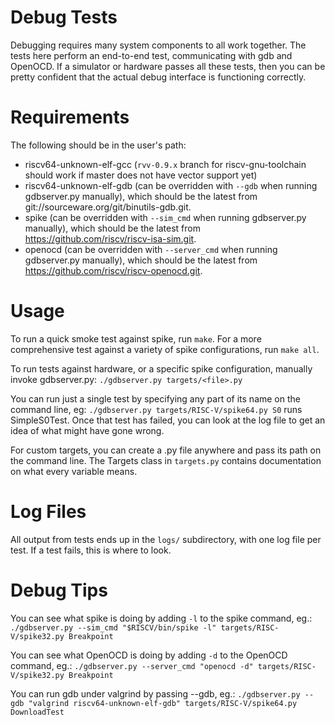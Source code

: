 Debug Tests
===========

Debugging requires many system components to all work together. The tests here
perform an end-to-end test, communicating with gdb and OpenOCD.
If a simulator or hardware passes all these tests, then you can be pretty
confident that the actual debug interface is functioning correctly.

Requirements
============
The following should be in the user's path:
* riscv64-unknown-elf-gcc (`rvv-0.9.x` branch for riscv-gnu-toolchain should
  work if master does not have vector support yet)
* riscv64-unknown-elf-gdb (can be overridden with `--gdb` when running
  gdbserver.py manually), which should be the latest from
  git://sourceware.org/git/binutils-gdb.git.
* spike (can be overridden with `--sim_cmd` when running gdbserver.py
  manually), which should be the latest from
  https://github.com/riscv/riscv-isa-sim.git.
* openocd (can be overridden with `--server_cmd` when running gdbserver.py
  manually), which should be the latest from
  https://github.com/riscv/riscv-openocd.git.

Usage
=====
To run a quick smoke test against spike, run `make`. For a more comprehensive
test against a variety of spike configurations, run `make all`.

To run tests against hardware, or a specific spike configuration, manually
invoke gdbserver.py: `./gdbserver.py targets/<file>.py`

You can run just a single test by specifying any part of its name on the
command line, eg: `./gdbserver.py targets/RISC-V/spike64.py S0` runs
SimpleS0Test.  Once that test has failed, you can look at the log file to get
an idea of what might have gone wrong.

For custom targets, you can create a .py file anywhere and pass its path on the
command line. The Targets class in `targets.py` contains documentation on what
every variable means.

Log Files
=========

All output from tests ends up in the `logs/` subdirectory, with one log file
per test. If a test fails, this is where to look.

Debug Tips
==========

You can see what spike is doing by adding `-l` to the spike command, eg.:
`./gdbserver.py --sim_cmd "$RISCV/bin/spike -l" targets/RISC-V/spike32.py Breakpoint`

You can see what OpenOCD is doing by adding `-d` to the OpenOCD command, eg.:
`./gdbserver.py --server_cmd "openocd -d" targets/RISC-V/spike32.py Breakpoint`

You can run gdb under valgrind by passing --gdb, eg.: `./gdbserver.py
--gdb "valgrind riscv64-unknown-elf-gdb" targets/RISC-V/spike64.py
DownloadTest`
